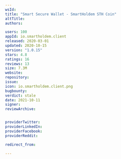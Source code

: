 ```yaml
---
wsId: 
title: "Smart Secure Wallet - SmartHoldem STH Coin"
altTitle: 
authors:

users: 100
appId: io.smartholdem.client
released: 2020-03-01
updated: 2020-10-15
version: "1.0.15"
stars: 4.8
ratings: 16
reviews: 13
size: 7.3M
website: 
repository: 
issue: 
icon: io.smartholdem.client.png
bugbounty: 
verdict: stale
date: 2021-10-11
signer: 
reviewArchive:


providerTwitter: 
providerLinkedIn: 
providerFacebook: 
providerReddit: 

redirect_from:

---
```



